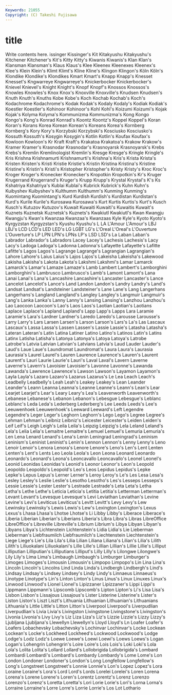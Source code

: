 ```yaml
---
Keywords: 21055 
Copyright: (C) Takeshi Fujisawa
---
```


# title

Write contents here.
issinger Kissinger's Kit
Kitakyushu Kitakyushu's Kitchener Kitchener's Kit's Kitty Kitty's Kiwanis Kiwanis's Klan
Klan's Klansman Klansman's Klaus Klaus's Klee Kleenex Kleenexes Kleenex's Klee's
Klein Klein's Klimt Klimt's Kline Kline's Klingon Klingon's Köln Köln's
Klondike Klondike's Klondikes Kmart Kmart's Knapp Knapp's Knesset Knesset's Kngwarreye
Kngwarreye's Knickerbocker Knickerbocker's Knievel Knievel's Knight Knight's Knopf Knopf's Knossos
Knossos's Knowles Knowles's Knox Knox's Knoxville Knoxville's Knudsen Knudsen's Knuth
Knuth's Knuths Kobe Kobe's Koch Kochab Kochab's Koch's Kodachrome Kodachrome's
Kodak Kodak's Kodaly Kodaly's Kodiak Kodiak's Koestler Koestler's Kohinoor Kohinoor's
Kohl Kohl's Koizumi Koizumi's Kojak Kojak's Kolyma Kolyma's Kommunizma Kommunizma's
Kong Kongo Kongo's Kong's Konrad Konrad's Koontz Koontz's Koppel Koppel's
Koran Koran's Korans Korea Korean Korean's Koreans Korea's Kornberg Kornberg's
Kory Kory's Korzybski Korzybski's Kosciusko Kosciusko's Kossuth Kossuth's Kosygin Kosygin's
Kotlin Kotlin's Koufax Koufax's Kowloon Kowloon's Kr Kraft Kraft's Krakatoa
Krakatoa's Krakow Krakow's Kramer Kramer's Krasnodar Krasnodar's Krasnoyarsk Krasnoyarsk's Krebs
Krebs's Kremlin Kremlinologist Kremlin's Kresge Kresge's Kringle Kringle's Kris Krishna
Krishnamurti Krishnamurti's Krishna's Kris's Krista Krista's Kristen Kristen's Kristi Kristie
Kristie's Kristin Kristina Kristina's Kristine Kristine's Kristin's Kristi's Kristopher Kristopher's
Kristy Kristy's Kroc Kroc's Kroger Kroger's Kronecker Kronecker's Kropotkin Kropotkin's
Kr's Kruger Krugerrand Krugerrand's Kruger's Krupp Krupp's Krystal Krystal's K's
Ks Kshatriya Kshatriya's Kublai Kublai's Kubrick Kubrick's Kuhn Kuhn's Kuibyshev
Kuibyshev's Kulthumm Kulthumm's Kunming Kunming's Kuomintang Kuomintang's Kurd Kurdish Kurdish's
Kurdistan Kurdistan's Kurd's Kurile Kurile's Kurosawa Kurosawa's Kurt Kurtis Kurtis's
Kurt's Kusch Kusch's Kutuzov Kutuzov's Kuwait Kuwaiti Kuwaiti's Kuwaitis Kuwait's
Kuznets Kuznetsk Kuznetsk's Kuznets's Kwakiutl Kwakiutl's Kwan Kwangju Kwangju's Kwan's
Kwanzaa Kwanzaa's Kwanzaas Kyle Kyle's Kyoto Kyoto's Kyrgyzstan Kyrgyzstan's Kyushu
Kyushu's L LA L'Amour L'Amour's LBJ LBJ's LCD LCD's LED
LED's LG LGBT LG's L'Oreal L'Oreal's L'Ouverture L'Ouverture's LP LPN
LPN's LPNs LP's LSD LSD's La Laban Laban's Labrador Labrador's
Labradors Lacey Lacey's Lachesis Lachesis's Lacy Lacy's Ladoga Ladoga's Ladonna
Ladonna's Lafayette Lafayette's Lafitte Lafitte's Lagos Lagos's Lagrange Lagrange's Lagrangian
Lagrangian's Lahore Lahore's Laius Laius's Lajos Lajos's Lakeisha Lakeisha's Lakewood
Lakisha Lakisha's Lakota Lakota's Lakshmi Lakshmi's Lamar Lamarck Lamarck's Lamar's
Lamaze Lamaze's Lamb Lambert Lambert's Lamborghini Lamborghini's Lambrusco Lambrusco's Lamb's
Lamont Lamont's Lana Lanai Lanai's Lana's Lancashire Lancashire's Lancaster Lancaster's
Lance Lancelot Lancelot's Lance's Land Landon Landon's Landry Landry's Land's
Landsat Landsat's Landsteiner Landsteiner's Lane Lane's Lang Langerhans Langerhans's Langland
Langland's Langley Langley's Langmuir Langmuir's Lang's Lanka Lanka's Lanny Lanny's
Lansing Lansing's Lanzhou Lanzhou's Lao Laocoon Laocoon's Lao's Laos Laos's
Laotian Laotian's Laotians Laplace Laplace's Lapland Lapland's Lapp Lapp's Lapps
Lara Laramie Laramie's Lara's Lardner Lardner's Laredo Laredo's Larousse Larousse's
Larry Larry's Lars Larsen Larsen's Larson Larson's Lars's La's Las
Lascaux Lascaux's Lassa Lassa's Lassen Lassen's Lassie Lassie's Latasha Latasha's
Lateran Lateran's Latin Latina Latiner Latino Latino's Latinos Latin's Latins
Latinx Latisha Latisha's Latonya Latonya's Latoya Latoya's Latrobe Latrobe's Latvia
Latvian Latvian's Latvians Latvia's Laud Lauder Lauder's Laud's Laue Laue's
Laundromat Laundromat's Laura Laura's Laurasia Laurasia's Laurel Laurel's Lauren Laurence
Laurence's Lauren's Laurent Laurent's Lauri Laurie Laurie's Lauri's Laval Laval's
Lavern Laverne Laverne's Lavern's Lavoisier Lavoisier's Lavonne Lavonne's Lawanda Lawanda's
Lawrence Lawrence's Lawson Lawson's Layamon Layamon's Layla Layla's Lazaro Lazaro's
Lazarus Lazarus's Le Lea Leach Leach's Leadbelly Leadbelly's Leah Leah's
Leakey Leakey's Lean Leander Leander's Leann Leanna Leanna's Leanne Leanne's
Leann's Lean's Lear Learjet Learjet's Lear's Leary Leary's Lea's Leavenworth
Leavenworth's Lebanese Lebanese's Lebanon Lebanon's Lebesgue Lebesgue's Leblanc Leblanc's Leda
Leda's Lederberg Lederberg's Lee Leeds Leeds's Lee's Leeuwenhoek Leeuwenhoek's Leeward
Leeward's Left Legendre Legendre's Leger Leger's Leghorn Leghorn's Lego Lego's
Legree Legree's Lehman Lehman's Leibniz Leibniz's Leicester Leicester's Leiden Leiden's
Leif Leif's Leigh Leigh's Leila Leila's Leipzig Leipzig's Lela Leland
Leland's Lela's Lelia Lelia's Lemaitre Lemaitre's Lemuel Lemuel's Lemuria Lemuria's
Len Lena Lenard Lenard's Lena's Lenin Leningrad Leningrad's Leninism Leninism's
Leninist Leninist's Lenin's Lennon Lennon's Lenny Lenny's Leno Lenoir Lenoir's
Lenora Lenora's Lenore Lenore's Leno's Len's Lent Lenten Lenten's Lent's
Lents Leo Leola Leola's Leon Leona Leonard Leonardo Leonardo's Leonard's
Leona's Leoncavallo Leoncavallo's Leonel Leonel's Leonid Leonidas Leonidas's Leonid's Leonor
Leonor's Leon's Leopold Leopoldo Leopoldo's Leopold's Leo's Leos Lepidus Lepidus's
Lepke Lepke's Lepus Lepus's Lerner Lerner's Leroy Leroy's Le's Les
Lesa Lesa's Lesley Lesley's Leslie Leslie's Lesotho Lesotho's Les's Lesseps
Lesseps's Lessie Lessie's Lester Lester's Lestrade Lestrade's Leta Leta's Letha
Letha's Lethe Lethe's Leticia Leticia's Letitia Letitia's Letterman Letterman's Levant
Levant's Levesque Levesque's Levi Leviathan Leviathan's Levine Levine's Levi's Leviticus
Leviticus's Levitt Levitt's Levy Levy's Lew Lewinsky Lewinsky's Lewis Lewis's
Lew's Lexington Lexington's Lexus Lexus's Lhasa Lhasa's Lhotse Lhotse's Li
Libby Libby's Liberace Liberace's Liberia Liberian Liberian's Liberians Liberia's Libra
Libra's Libras LibreOffice LibreOffice's Libreville Libreville's Librium Librium's Libya Libyan
Libyan's Libyans Libya's Lichtenstein Lichtenstein's Lidia Lidia's Lie Lieberman Lieberman's
Liebfraumilch Liebfraumilch's Liechtenstein Liechtenstein's Liege Liege's Lie's Lila Lila's Lilia
Lilian Liliana Liliana's Lilian's Lilia's Lilith Lilith's Liliuokalani Liliuokalani's Lille
Lille's Lillian Lillian's Lillie Lillie's Lilliput Lilliputian Lilliputian's Lilliputians Lilliput's
Lilly Lilly's Lilongwe Lilongwe's Lily Lily's Lima Lima's Limbaugh Limbaugh's
Limburger Limburger's Limoges Limoges's Limousin Limousin's Limpopo Limpopo's Lin Lina
Lina's Lincoln Lincoln's Lincolns Lind Linda Linda's Lindbergh Lindbergh's Lind's
Lindsay Lindsay's Lindsey Lindsey's Lindy Lindy's Linnaeus Linnaeus's Linotype Linotype's
Lin's Linton Linton's Linus Linus's Linux Linuxes Linux's Linwood Linwood's
Lionel Lionel's Lipizzaner Lipizzaner's Lippi Lippi's Lippmann Lippmann's Lipscomb Lipscomb's
Lipton Lipton's Li's Lisa Lisa's Lisbon Lisbon's Lissajous Lissajous's Lister
Listerine Listerine's Lister's Liston Liston's Liszt Liszt's Lithuania Lithuanian Lithuanian's
Lithuanians Lithuania's Little Little's Litton Litton's Liverpool Liverpool's Liverpudlian Liverpudlian's
Livia Livia's Livingston Livingstone Livingstone's Livingston's Livonia Livonia's Livy Livy's
Liz Liza Liza's Liz's Lizzie Lizzie's Lizzy Lizzy's Ljubljana Ljubljana's
Llewellyn Llewellyn's Lloyd Lloyd's Ln Loafer Loafer's Loafers Lobachevsky Lobachevsky's
Lochinvar Lochinvar's Locke Lockean Lockean's Locke's Lockheed Lockheed's Lockwood Lockwood's
Lodge Lodge's Lodz Lodz's Loewe Loewe's Loewi Loewi's Loews Loews's
Logan Logan's Lohengrin Lohengrin's Loire Loire's Lois Lois's Loki Loki's
Lola Lola's Lolita Lolita's Lollard Lollard's Lollobrigida Lollobrigida's Lombard Lombardi
Lombardi's Lombard's Lombardy Lombardy's Lome Lome's Lon London Londoner Londoner's
London's Long Longfellow Longfellow's Long's Longstreet Longstreet's Lonnie Lonnie's Lon's
Lopez Lopez's Lora Loraine Loraine's Lora's Lord Lord's Lords Lorelei
Lorelei's Loren Lorena Lorena's Lorene Lorene's Loren's Lorentz Lorentz's Lorenz
Lorenzo Lorenzo's Lorenz's Loretta Loretta's Lori Lorie Lorie's Lori's Lorna
Lorna's Lorraine Lorraine's Lorre Lorre's Lorrie Lorrie's Los Lot Lothario
